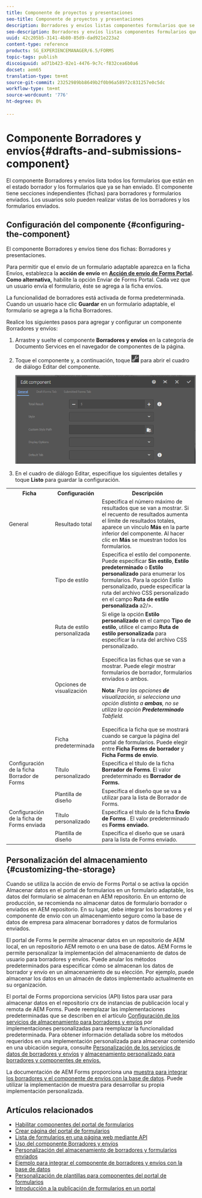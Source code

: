 ```yaml
---
title: Componente de proyectos y presentaciones
seo-title: Componente de proyectos y presentaciones
description: Borradores y envíos listas componentes formularios que se encuentran en estado borrador y que ya se han enviado. Puede personalizar el aspecto y el estilo del componente.
seo-description: Borradores y envíos listas componentes formularios que se encuentran en estado borrador y que ya se han enviado. Puede personalizar el aspecto y el estilo del componente.
uuid: 42c205b5-3141-4b80-85d9-dad921e223a2
content-type: reference
products: SG_EXPERIENCEMANAGER/6.5/FORMS
topic-tags: publish
discoiquuid: ad71b423-02e1-4476-9c7c-f832cea6b0a6
docset: aem65
translation-type: tm+mt
source-git-commit: 23252989bb8649b2f0b96a58972c831257e0c5dc
workflow-type: tm+mt
source-wordcount: '776'
ht-degree: 0%

---
```



# Componente Borradores y envíos{#drafts-and-submissions-component}

El componente Borradores y envíos lista todos los formularios que están en el estado borrador y los formularios que ya se han enviado. El componente tiene secciones independientes (fichas) para borradores y formularios enviados. Los usuarios solo pueden realizar vistas de los borradores y los formularios enviados.

## Configuración del componente {#configuring-the-component}

El componente Borradores y envíos tiene dos fichas: Borradores y presentaciones.

Para permitir que el envío de un formulario adaptable aparezca en la ficha Envíos, establezca la **acción de envío** en **[Acción de envío de Forms Portal](../../forms/using/configuring-submit-actions.md). Como alternativa,** habilite la opción Enviar de Forms Portal. Cada vez que un usuario envía el formulario, éste se agrega a la ficha envíos.

La funcionalidad de borradores está activada de forma predeterminada. Cuando un usuario hace clic **Guardar** en un formulario adaptable, el formulario se agrega a la ficha Borradores.

Realice los siguientes pasos para agregar y configurar un componente Borradores y envíos:

1. Arrastre y suelte el componente **Borradores y envíos** en la categoría de Documento Services en el navegador de componentes de la página.
1. Toque el componente y, a continuación, toque ![settings_icon](assets/settings_icon.png) para abrir el cuadro de diálogo Editar del componente.

   ![Componente Borradores y envío](assets/drafts-submissions-edit.png)

1. En el cuadro de diálogo Editar, especifique los siguientes detalles y toque **Listo** para guardar la configuración.

<table>
 <tbody>
  <tr>
   <th>Ficha</th>
   <th>Configuración</th>
   <th>Descripción</th>
  </tr>
  <tr>
   <td>General</td>
   <td>Resultado total</td>
   <td>Especifica el número máximo de resultados que se van a mostrar. Si el recuento de resultados aumenta el límite de resultados totales, aparece un vínculo <strong>Más </strong>en la parte inferior del componente. Al hacer clic en <strong>Más </strong>se muestran todos los formularios. </td>
  </tr>
  <tr>
   <td> </td>
   <td>Tipo de estilo</td>
   <td>Especifica el estilo del componente. Puede especificar <strong>Sin estilo</strong>, <strong>Estilo predeterminado</strong> o <strong>Estilo personalizado</strong> para enumerar los formularios. Para la opción Estilo personalizado, puede especificar la ruta del archivo CSS personalizado en el campo <strong>Ruta de estilo personalizada </strong>a2/&gt;.</strong><strong></strong></td>
  </tr>
  <tr>
   <td> </td>
   <td>Ruta de estilo personalizada</td>
   <td>Si elige la opción <strong>Estilo personalizado</strong> en el campo <strong>Tipo de estilo</strong>, utilice el campo <strong>Ruta de estilo personalizada</strong> para especificar la ruta del archivo CSS personalizado. </td>
  </tr>
  <tr>
   <td> </td>
   <td>Opciones de visualización</td>
   <td><p>Especifica las fichas que se van a mostrar. Puede elegir mostrar formularios de borrador, formularios enviados o ambos. </p> <p><strong>Nota</strong>:<em> Para las opciones <strong> de </strong>visualización, si selecciona una opción distinta a  <strong>ambas</strong>, no se utiliza la opción  <strong>Predeterminado </strong> Tabfield.</em></p> </td>
  </tr>
  <tr>
   <td> </td>
   <td>Ficha predeterminada</td>
   <td>Especifica la ficha que se mostrará cuando se cargue la página del portal de formularios. Puede elegir entre <strong>Ficha Forms de borrador</strong> y <strong>Ficha Forms de envío</strong>.</td>
  </tr>
  <tr>
   <td>Configuración de la ficha Borrador de Forms</td>
   <td>Título personalizado</td>
   <td>Especifica el título de la ficha <strong>Borrador de Forms</strong>. El valor predeterminado es <strong>Borrador de Forms.</strong></td>
  </tr>
  <tr>
   <td> </td>
   <td>Plantilla de diseño</td>
   <td>Especifica el diseño que se va a utilizar para la lista de Borrador de Forms.</td>
  </tr>
  <tr>
   <td>Configuración de la ficha de Forms enviada</td>
   <td>Título personalizado </td>
   <td>Especifica el título de la ficha <strong>Envío de Forms </strong>. El valor predeterminado es <strong>Forms enviado.</strong></td>
  </tr>
  <tr>
   <td> </td>
   <td>Plantilla de diseño</td>
   <td>Especifica el diseño que se usará para la lista de Forms<strong> </strong>enviado. </td>
  </tr>
 </tbody>
</table>

## Personalización del almacenamiento {#customizing-the-storage}

Cuando se utiliza la acción de envío de Forms Portal o se activa la opción Almacenar datos en el portal de formularios en un formulario adaptable, los datos del formulario se almacenan en AEM repositorio. En un entorno de producción, se recomienda no almacenar datos de formulario borrador o enviados en AEM repositorio. En su lugar, debe integrar los borradores y el componente de envío con un almacenamiento seguro como la base de datos de empresa para almacenar borradores y datos de formularios enviados.

El portal de Forms le permite almacenar datos en un repositorio de AEM local, en un repositorio AEM remoto o en una base de datos. AEM Forms le permite personalizar la implementación del almacenamiento de datos de usuario para borradores y envíos. Puede anular los métodos predeterminados para especificar cómo se almacenan los datos de borrador y envío en un almacenamiento de su elección. Por ejemplo, puede almacenar los datos en un almacén de datos implementado actualmente en su organización.

El portal de Forms proporciona servicios (API) listos para usar para almacenar datos en el repositorio crx de instancias de publicación local y remota de AEM Forms. Puede reemplazar las implementaciones predeterminadas que se describen en el artículo [Configuración de los servicios de almacenamiento para borradores y envíos](/help/forms/using/configuring-draft-submission-storage.md) por implementaciones personalizadas para reemplazar la funcionalidad predeterminada. Para obtener información detallada sobre los métodos requeridos en una implementación personalizada para almacenar contenido en una ubicación segura, consulte [Personalización de los servicios de datos de borradores y envíos](/help/forms/using/custom-draft-submission-data-services.md) y [almacenamiento personalizado para borradores y componentes de envíos.](/help/forms/using/adding-custom-storage-provider-forms.md)

La documentación de AEM Forms proporciona una [muestra para integrar los borradores y el componente de envíos con la base de datos](integrate-draft-submission-database.md). Puede utilizar la implementación de muestra para desarrollar su propia implementación personalizada.

## Artículos relacionados

* [Habilitar componentes del portal de formularios](/help/forms/using/enabling-forms-portal-components.md)
* [Crear página del portal de formularios](/help/forms/using/creating-form-portal-page.md)
* [Lista de formularios en una página web mediante API](/help/forms/using/listing-forms-webpage-using-apis.md)
* [Uso del componente Borradores y envíos](/help/forms/using/draft-submission-component.md)
* [Personalización del almacenamiento de borradores y formularios enviados](/help/forms/using/draft-submission-component.md)
* [Ejemplo para integrar el componente de borradores y envíos con la base de datos](/help/forms/using/integrate-draft-submission-database.md)
* [Personalización de plantillas para componentes del portal de formularios](/help/forms/using/customizing-templates-forms-portal-components.md)
* [Introducción a la publicación de formularios en un portal](/help/forms/using/introduction-publishing-forms.md)
